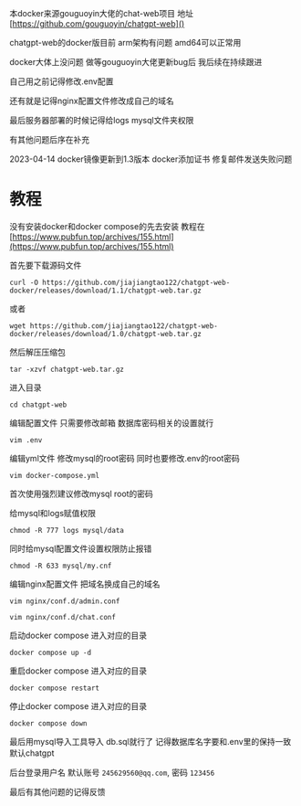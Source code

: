 本docker来源gouguoyin大佬的chat-web项目 地址 [https://github.com/gouguoyin/chatgpt-web]()

chatgpt-web的docker版目前 arm架构有问题  amd64可以正常用

docker大体上没问题 做等gouguoyin大佬更新bug后 我后续在持续跟进

自己用之前记得修改.env配置

还有就是记得nginx配置文件修改成自己的域名

最后服务器部署的时候记得给logs  mysql文件夹权限

有其他问题后序在补充

2023-04-14 docker镜像更新到1.3版本 docker添加证书 修复邮件发送失败问题



# 教程

没有安装docker和docker compose的先去安装  教程在 [https://www.pubfun.top/archives/155.html](https://www.pubfun.top/archives/155.html)

首先要下载源码文件

```
curl -O https://github.com/jiajiangtao122/chatgpt-web-docker/releases/download/1.1/chatgpt-web.tar.gz
```

或者

```
wget https://github.com/jiajiangtao122/chatgpt-web-docker/releases/download/1.0/chatgpt-web.tar.gz
```

然后解压压缩包

```
tar -xzvf chatgpt-web.tar.gz
```

进入目录

```
cd chatgpt-web
```

编辑配置文件 只需要修改邮箱 数据库密码相关的设置就行

```
vim .env
```

编辑yml文件 修改mysql的root密码  同时也要修改.env的root密码

```
vim docker-compose.yml
```

首次使用强烈建议修改mysql root的密码 

给mysql和logs赋值权限

```
chmod -R 777 logs mysql/data
```

同时给mysql配置文件设置权限防止报错

```
chmod -R 633 mysql/my.cnf
```

编辑nginx配置文件 把域名换成自己的域名

```
vim nginx/conf.d/admin.conf
```

```
vim nginx/conf.d/chat.conf
```

启动docker compose 进入对应的目录

```
docker compose up -d
```

重启docker compose 进入对应的目录

```
docker compose restart
```

停止docker compose 进入对应的目录

```
docker compose down
```

最后用mysql导入工具导入 db.sql就行了  记得数据库名字要和.env里的保持一致 默认chatgpt

后台登录用户名 默认账号 `245629560@qq.com`, 密码 `123456`

最后有其他问题的记得反馈





